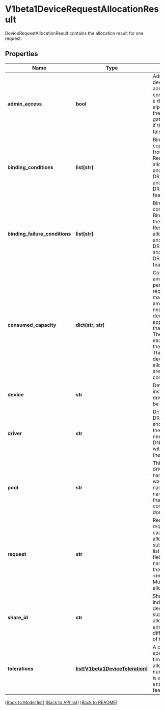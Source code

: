 # V1beta1DeviceRequestAllocationResult

DeviceRequestAllocationResult contains the allocation result for one request.
## Properties
Name | Type | Description | Notes
------------ | ------------- | ------------- | -------------
**admin_access** | **bool** | AdminAccess indicates that this device was allocated for administrative access. See the corresponding request field for a definition of mode.  This is an alpha field and requires enabling the DRAAdminAccess feature gate. Admin access is disabled if this field is unset or set to false, otherwise it is enabled. | [optional] 
**binding_conditions** | **list[str]** | BindingConditions contains a copy of the BindingConditions from the corresponding ResourceSlice at the time of allocation.  This is an alpha field and requires enabling the DRADeviceBindingConditions and DRAResourceClaimDeviceStatus feature gates. | [optional] 
**binding_failure_conditions** | **list[str]** | BindingFailureConditions contains a copy of the BindingFailureConditions from the corresponding ResourceSlice at the time of allocation.  This is an alpha field and requires enabling the DRADeviceBindingConditions and DRAResourceClaimDeviceStatus feature gates. | [optional] 
**consumed_capacity** | **dict(str, str)** | ConsumedCapacity tracks the amount of capacity consumed per device as part of the claim request. The consumed amount may differ from the requested amount: it is rounded up to the nearest valid value based on the device’s requestPolicy if applicable (i.e., may not be less than the requested amount).  The total consumed capacity for each device must not exceed the DeviceCapacity&#39;s Value.  This field is populated only for devices that allow multiple allocations. All capacity entries are included, even if the consumed amount is zero. | [optional] 
**device** | **str** | Device references one device instance via its name in the driver&#39;s resource pool. It must be a DNS label. | 
**driver** | **str** | Driver specifies the name of the DRA driver whose kubelet plugin should be invoked to process the allocation once the claim is needed on a node.  Must be a DNS subdomain and should end with a DNS domain owned by the vendor of the driver. | 
**pool** | **str** | This name together with the driver name and the device name field identify which device was allocated (&#x60;&lt;driver name&gt;/&lt;pool name&gt;/&lt;device name&gt;&#x60;).  Must not be longer than 253 characters and may contain one or more DNS sub-domains separated by slashes. | 
**request** | **str** | Request is the name of the request in the claim which caused this device to be allocated. If it references a subrequest in the firstAvailable list on a DeviceRequest, this field must include both the name of the main request and the subrequest using the format &lt;main request&gt;/&lt;subrequest&gt;.  Multiple devices may have been allocated per request. | 
**share_id** | **str** | ShareID uniquely identifies an individual allocation share of the device, used when the device supports multiple simultaneous allocations. It serves as an additional map key to differentiate concurrent shares of the same device. | [optional] 
**tolerations** | [**list[V1beta1DeviceToleration]**](V1beta1DeviceToleration.md) | A copy of all tolerations specified in the request at the time when the device got allocated.  The maximum number of tolerations is 16.  This is an alpha field and requires enabling the DRADeviceTaints feature gate. | [optional] 

[[Back to Model list]](../README.md#documentation-for-models) [[Back to API list]](../README.md#documentation-for-api-endpoints) [[Back to README]](../README.md)


